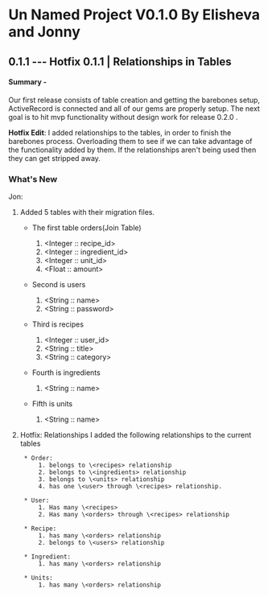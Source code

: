 # Un Named Project V0.1.0 By Elisheva and Jonny

## 0.1.1 --- Hotfix 0.1.1 | Relationships in Tables

#### Summary -
Our first release consists of table creation and getting the barebones setup, ActiveRecord is connected and all of our gems are properly setup. The next goal is to hit mvp functionality without design work for release 0.2.0 .

**Hotfix Edit**: I added relationships to the tables, in order to finish the barebones process. Overloading them to see if we can take advantage of the functionality added by them. If the relationships aren't being used then they can get stripped away.

### What's New

Jon:

1. Added 5 tables with their migration files.

    * The first table orders(Join Table)
        1. \<Integer :: recipe_id>
        2. \<Integer :: ingredient_id>
        3. \<Integer :: unit_id>
        4. \<Float :: amount>

    * Second is users
        1. \<String :: name>
        2. \<String :: password>

    * Third is recipes
        1. \<Integer :: user_id>
        2. \<String :: title>
        3. \<String :: category>

    * Fourth is ingredients
        1. \<String :: name>

    * Fifth is units
        1. \<String :: name>

2. Hotfix: Relationships
    I added the following relationships to the current tables

        * Order: 
            1. belongs to \<recipes> relationship
            2. belongs to \<ingredients> relationship
            3. belongs to \<units> relationship
            4. has one \<user> through \<recipes> relationship.

        * User:
            1. Has many \<recipes>
            2. Has many \<orders> through \<recipes> relationship
                    
        * Recipe:
            1. has many \<orders> relationship
            2. belongs to \<users> relationship
        
        * Ingredient:
            1. has many \<orders> relationship

        * Units:
            1. has many \<orders> relationship
            